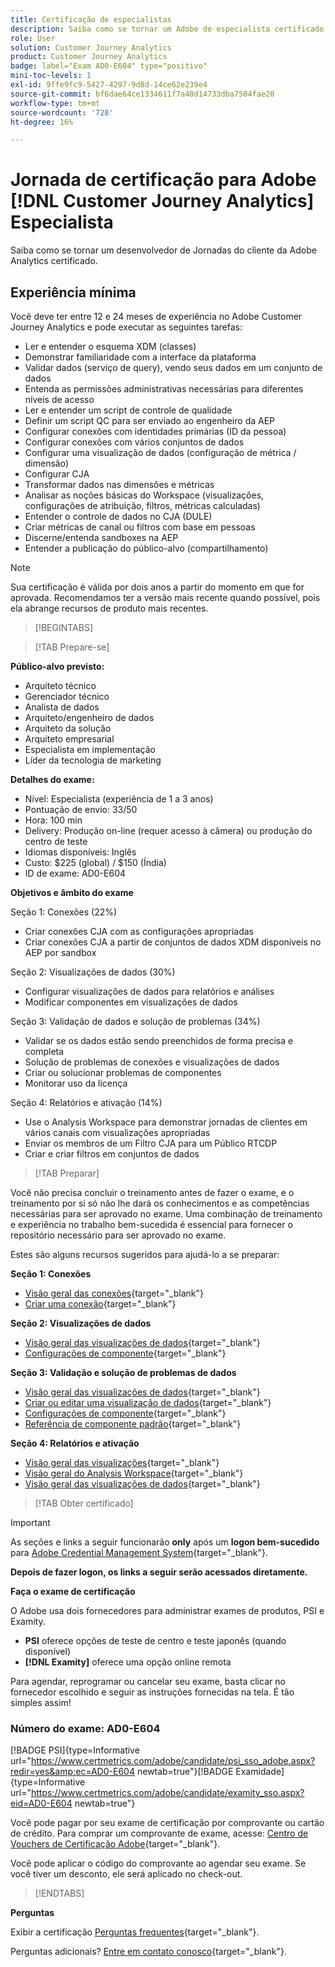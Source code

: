 ```yaml
---
title: Certificação de especialistas
description: Saiba como se tornar um Adobe de especialista certificado em [!DNL Customer Journey Analytics]
role: User
solution: Customer Journey Analytics
product: Customer Journey Analytics
badge: label="Exam AD0-E604" type="positivo"
mini-toc-levels: 1
exl-id: 9ffe9fc9-5427-4297-9d8d-14ce62e239e4
source-git-commit: bf6dae64ce1334611f7a40d14733dba7504fae20
workflow-type: tm+mt
source-wordcount: '728'
ht-degree: 16%

---
```


# Jornada de certificação para Adobe [!DNL Customer Journey Analytics] Especialista

Saiba como se tornar um desenvolvedor de Jornadas do cliente da Adobe Analytics certificado.

## Experiência mínima

Você deve ter entre 12 e 24 meses de experiência no Adobe Customer Journey Analytics e pode executar as seguintes tarefas:

* Ler e entender o esquema XDM (classes)
* Demonstrar familiaridade com a interface da plataforma
* Validar dados (serviço de query), vendo seus dados em um conjunto de dados
* Entenda as permissões administrativas necessárias para diferentes níveis de acesso
* Ler e entender um script de controle de qualidade
* Definir um script QC para ser enviado ao engenheiro da AEP
* Configurar conexões com identidades primárias (ID da pessoa)
* Configurar conexões com vários conjuntos de dados
* Configurar uma visualização de dados (configuração de métrica / dimensão)
* Configurar CJA
* Transformar dados nas dimensões e métricas
* Analisar as noções básicas do Workspace (visualizações, configurações de atribuição, filtros, métricas calculadas)
* Entender o controle de dados no CJA (DULE)
* Criar métricas de canal ou filtros com base em pessoas
* Discerne/entenda sandboxes na AEP
* Entender a publicação do público-alvo (compartilhamento)

>[!NOTE]
>
>Sua certificação é válida por dois anos a partir do momento em que for aprovada. Recomendamos ter a versão mais recente quando possível, pois ela abrange recursos de produto mais recentes.

>[!BEGINTABS]

>[!TAB Prepare-se]

**Público-alvo previsto:**

* Arquiteto técnico
* Gerenciador técnico
* Analista de dados
* Arquiteto/engenheiro de dados
* Arquiteto da solução
* Arquiteto empresarial
* Especialista em implementação
* Líder da tecnologia de marketing

**Detalhes do exame:**

* Nível: Especialista (experiência de 1 a 3 anos)
* Pontuação de envio: 33/50
* Hora: 100 min
* Delivery: Produção on-line (requer acesso à câmera) ou produção do centro de teste
* Idiomas disponíveis: Inglês
* Custo: $225 (global) / $150 (Índia)
* ID de exame: AD0-E604

**Objetivos e âmbito do exame**

Seção 1: Conexões (22%)

* Criar conexões CJA com as configurações apropriadas
* Criar conexões CJA a partir de conjuntos de dados XDM disponíveis no AEP por sandbox

Seção 2: Visualizações de dados (30%)

* Configurar visualizações de dados para relatórios e análises
* Modificar componentes em visualizações de dados

Seção 3: Validação de dados e solução de problemas (34%)

* Validar se os dados estão sendo preenchidos de forma precisa e completa
* Solução de problemas de conexões e visualizações de dados
* Criar ou solucionar problemas de componentes
* Monitorar uso da licença

Seção 4: Relatórios e ativação (14%)

* Use o Analysis Workspace para demonstrar jornadas de clientes em vários canais com visualizações apropriadas
* Enviar os membros de um Filtro CJA para um Público RTCDP
* Criar e criar filtros em conjuntos de dados

>[!TAB Preparar]

Você não precisa concluir o treinamento antes de fazer o exame, e o treinamento por si só não lhe dará os conhecimentos e as competências necessárias para ser aprovado no exame. Uma combinação de treinamento e experiência no trabalho bem-sucedida é essencial para fornecer o repositório necessário para ser aprovado no exame.

Estes são alguns recursos sugeridos para ajudá-lo a se preparar:

**Seção 1: Conexões**

* [Visão geral das conexões](https://experienceleague.adobe.com/docs/analytics-platform/using/cja-connections/overview.html?lang=pt-BR){target="_blank"}
* [Criar uma conexão](https://experienceleague.adobe.com/docs/analytics-platform/using/cja-connections/create-connection.html?lang=pt-BR){target="_blank"}

**Seção 2: Visualizações de dados**

* [Visão geral das visualizações de dados](https://experienceleague.adobe.com/docs/analytics-platform/using/cja-dataviews/data-views.html?lang=pt-BR){target="_blank"}
* [Configurações de componente](https://experienceleague.adobe.com/docs/analytics-platform/using/cja-dataviews/component-settings/overview.html?lang=pt-BR){target="_blank"}

**Seção 3: Validação e solução de problemas de dados**

* [Visão geral das visualizações de dados](https://experienceleague.adobe.com/docs/analytics-platform/using/cja-dataviews/data-views.html?lang=pt-BR){target="_blank"}
* [Criar ou editar uma visualização de dados](https://experienceleague.adobe.com/docs/analytics-platform/using/cja-dataviews/create-dataview.html?lang=pt-BR){target="_blank"}
* [Configurações de componente](https://experienceleague.adobe.com/docs/analytics-platform/using/cja-dataviews/component-settings/overview.html?lang=pt-BR){target="_blank"}
* [Referência de componente padrão](https://experienceleague.adobe.com/docs/analytics-platform/using/cja-dataviews/component-reference.html?lang=pt-BR){target="_blank"}

**Seção 4: Relatórios e ativação**

* [Visão geral das visualizações](https://experienceleague.adobe.com/docs/analytics-platform/using/cja-workspace/visualizations/freeform-analysis-visualizations.html?lang=en){target="_blank"}
* [Visão geral do Analysis Workspace](https://experienceleague.adobe.com/docs/analytics-platform/using/cja-workspace/home.html?lang=en){target="_blank"}
* [Visão geral das visualizações de dados](https://experienceleague.adobe.com/docs/analytics-platform/using/cja-dataviews/data-views.html?lang=pt-BR){target="_blank"}

>[!TAB Obter certificado]

>[!IMPORTANT]
>
>As seções e links a seguir funcionarão **only**  após um **logon bem-sucedido** para [Adobe Credential Management System](http://www.certmetrics.com/adobe){target="_blank"}.


**Depois de fazer logon, os links a seguir serão acessados diretamente.**

**Faça o exame de certificação**

O Adobe usa dois fornecedores para administrar exames de produtos, PSI e Examity.

* **PSI** oferece opções de teste de centro e teste japonês (quando disponível)
* **[!DNL Examity]** oferece uma opção online remota

Para agendar, reprogramar ou cancelar seu exame, basta clicar no fornecedor escolhido e seguir as instruções fornecidas na tela. É tão simples assim!

### Número do exame: AD0-E604

[!BADGE PSI]{type=Informative url="https://www.certmetrics.com/adobe/candidate/psi_sso_adobe.aspx?redir=yes&amp;ec=AD0-E604 newtab=true"}[!BADGE Examidade]{type=Informative url="https://www.certmetrics.com/adobe/candidate/examity_sso.aspx?eid=AD0-E604 newtab=true"}

Você pode pagar por seu exame de certificação por comprovante ou cartão de crédito. Para comprar um comprovante de exame, acesse: [Centro de Vouchers de Certificação Adobe](https://market.xvoucher.com/adobe/global){target="_blank"}.

Você pode aplicar o código do comprovante ao agendar seu exame. Se você tiver um desconto, ele será aplicado no check-out.

>[!ENDTABS]

**Perguntas**

Exibir a certificação [Perguntas frequentes](https://experienceleague.adobe.com/docs/certification/certification/faq.html?lang=en){target="_blank"}.

Perguntas adicionais? [Entre em contato conosco](mailto:certif@adobe.com){target="_blank"}.
